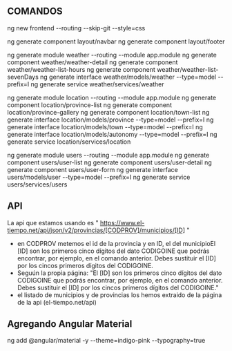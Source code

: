 ## COMANDOS
ng new frontend --routing --skip-git --style=css

ng generate component layout/navbar
ng generate component layout/footer

ng generate module weather --routing --module app.module
ng generate component weather/weather-detail
ng generate component weather/weather-list-hours
ng generate component weather/weather-list-sevenDays
ng generate interface weather/models/weather --type=model --prefix=I
 ng generate service weather/services/weather


ng generate module location --routing --module app.module
ng generate component location/province-list
ng generate component location/province-gallery
ng generate component location/town-list
ng generate interface location/models/province --type=model --prefix=I
ng generate interface location/models/town --type=model --prefix=I
ng generate interface location/models/autonomy --type=model --prefix=I
ng generate service location/services/location

ng generate module users --routing --module app.module
ng generate component users/user-list
ng generate component users/user-detail
ng generate component users/user-form
ng generate interface users/models/user --type=model --prefix=I
ng generate service users/services/users

## API

La api que estamos usando es 
" https://www.el-tiempo.net/api/json/v2/provincias/[CODPROV]/municipios/[ID] "

* en CODPROV metemos el id de la provincia y en ID, el del municipioEl [ID] son los primeros cinco dígitos del dato CODIGOINE que podrás encontrar, por ejemplo, en el comando anterior. Debes sustituir el [ID] por los cincos primeros dígitos del CODIGOINE.
* Seguún la propia página: 
"El [ID] son los primeros cinco dígitos del dato CODIGOINE que podrás encontrar, por ejemplo, en el comando anterior. Debes sustituir el [ID] por los cincos primeros dígitos del CODIGOINE."
* el listado de municipios y de provincias los hemos extraido de la página de la api (el-tiempo.net/api)
## Agregando Angular Material
ng add @angular/material -y --theme=indigo-pink --typography=true
